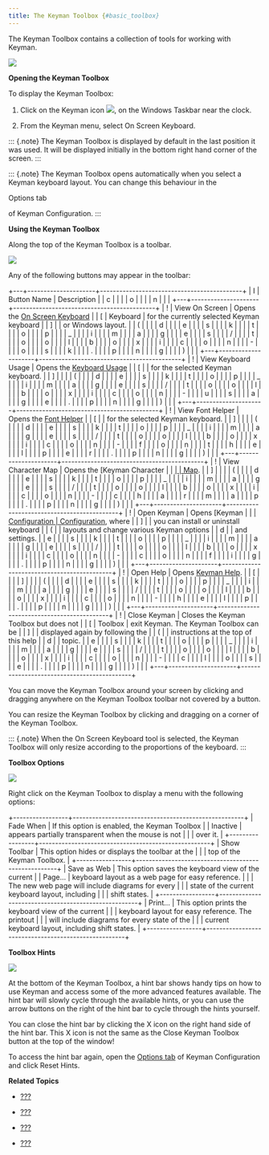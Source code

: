 ```yaml
---
title: The Keyman Toolbox {#basic_toolbox}
---
```


The Keyman Toolbox contains a collection of tools for working with
Keyman.

![](desktop_images/osk_keyboard.png)

**Opening the Keyman Toolbox**

To display the Keyman Toolbox:

1.  Click on the Keyman icon ![](desktop_images/icon-keyman.png), on the
    Windows Taskbar near the clock.

2.  From the Keyman menu, select On Screen Keyboard.

::: {.note}
The Keyman Toolbox is displayed by default in the last position it was
used. It will be displayed initially in the bottom right hand corner of
the screen.
:::

::: {.note}
The Keyman Toolbox opens automatically when you select a Keyman keyboard
layout. You can change this behaviour in the

Options tab

of Keyman Configuration.
:::

**Using the Keyman Toolbox**

Along the top of the Keyman Toolbox is a toolbar.

![](desktop_images/toolbox-toolbar.png)

Any of the following buttons may appear in the toolbar:

+---+---------------------+--------------------------------------------+
| I | Button Name         | Description                                |
| c |                     |                                            |
| o |                     |                                            |
| n |                     |                                            |
+---+---------------------+--------------------------------------------+
| ! | View On Screen      | Opens the [On Screen Keyboard](#basic_osk) |
| [ | Keyboard            | for the currently selected Keyman keyboard |
| ] |                     | or Windows layout.                         |
| ( |                     |                                            |
| d |                     |                                            |
| e |                     |                                            |
| s |                     |                                            |
| k |                     |                                            |
| t |                     |                                            |
| o |                     |                                            |
| p |                     |                                            |
| _ |                     |                                            |
| i |                     |                                            |
| m |                     |                                            |
| a |                     |                                            |
| g |                     |                                            |
| e |                     |                                            |
| s |                     |                                            |
| / |                     |                                            |
| t |                     |                                            |
| o |                     |                                            |
| o |                     |                                            |
| l |                     |                                            |
| b |                     |                                            |
| o |                     |                                            |
| x |                     |                                            |
| i |                     |                                            |
| c |                     |                                            |
| o |                     |                                            |
| n |                     |                                            |
| - |                     |                                            |
| o |                     |                                            |
| s |                     |                                            |
| k |                     |                                            |
| . |                     |                                            |
| p |                     |                                            |
| n |                     |                                            |
| g |                     |                                            |
| ) |                     |                                            |
+---+---------------------+--------------------------------------------+
| ! | View Keyboard Usage | Opens the [Keyboard Usage](#basic_usage)   |
| [ |                     | for the selected Keyman keyboard.          |
| ] |                     |                                            |
| ( |                     |                                            |
| d |                     |                                            |
| e |                     |                                            |
| s |                     |                                            |
| k |                     |                                            |
| t |                     |                                            |
| o |                     |                                            |
| p |                     |                                            |
| _ |                     |                                            |
| i |                     |                                            |
| m |                     |                                            |
| a |                     |                                            |
| g |                     |                                            |
| e |                     |                                            |
| s |                     |                                            |
| / |                     |                                            |
| t |                     |                                            |
| o |                     |                                            |
| o |                     |                                            |
| l |                     |                                            |
| b |                     |                                            |
| o |                     |                                            |
| x |                     |                                            |
| i |                     |                                            |
| c |                     |                                            |
| o |                     |                                            |
| n |                     |                                            |
| - |                     |                                            |
| u |                     |                                            |
| s |                     |                                            |
| a |                     |                                            |
| g |                     |                                            |
| e |                     |                                            |
| . |                     |                                            |
| p |                     |                                            |
| n |                     |                                            |
| g |                     |                                            |
| ) |                     |                                            |
+---+---------------------+--------------------------------------------+
| ! | View Font Helper    | Opens the [Font Helper](#basic_fonthelper) |
| [ |                     | for the selected Keyman keyboard.          |
| ] |                     |                                            |
| ( |                     |                                            |
| d |                     |                                            |
| e |                     |                                            |
| s |                     |                                            |
| k |                     |                                            |
| t |                     |                                            |
| o |                     |                                            |
| p |                     |                                            |
| _ |                     |                                            |
| i |                     |                                            |
| m |                     |                                            |
| a |                     |                                            |
| g |                     |                                            |
| e |                     |                                            |
| s |                     |                                            |
| / |                     |                                            |
| t |                     |                                            |
| o |                     |                                            |
| o |                     |                                            |
| l |                     |                                            |
| b |                     |                                            |
| o |                     |                                            |
| x |                     |                                            |
| i |                     |                                            |
| c |                     |                                            |
| o |                     |                                            |
| n |                     |                                            |
| - |                     |                                            |
| f |                     |                                            |
| o |                     |                                            |
| n |                     |                                            |
| t |                     |                                            |
| h |                     |                                            |
| e |                     |                                            |
| l |                     |                                            |
| p |                     |                                            |
| e |                     |                                            |
| r |                     |                                            |
| . |                     |                                            |
| p |                     |                                            |
| n |                     |                                            |
| g |                     |                                            |
| ) |                     |                                            |
+---+---------------------+--------------------------------------------+
| ! | View Character Map  | Opens the [Keyman Character                |
| [ |                     | Map](#basic_charactermap).                 |
| ] |                     |                                            |
| ( |                     |                                            |
| d |                     |                                            |
| e |                     |                                            |
| s |                     |                                            |
| k |                     |                                            |
| t |                     |                                            |
| o |                     |                                            |
| p |                     |                                            |
| _ |                     |                                            |
| i |                     |                                            |
| m |                     |                                            |
| a |                     |                                            |
| g |                     |                                            |
| e |                     |                                            |
| s |                     |                                            |
| / |                     |                                            |
| t |                     |                                            |
| o |                     |                                            |
| o |                     |                                            |
| l |                     |                                            |
| b |                     |                                            |
| o |                     |                                            |
| x |                     |                                            |
| i |                     |                                            |
| c |                     |                                            |
| o |                     |                                            |
| n |                     |                                            |
| - |                     |                                            |
| c |                     |                                            |
| h |                     |                                            |
| a |                     |                                            |
| r |                     |                                            |
| m |                     |                                            |
| a |                     |                                            |
| p |                     |                                            |
| . |                     |                                            |
| p |                     |                                            |
| n |                     |                                            |
| g |                     |                                            |
| ) |                     |                                            |
+---+---------------------+--------------------------------------------+
| ! | Open Keyman         | Opens [Keyman                              |
| [ | Configuration       | Configuration](#basic_config_menu), where  |
| ] |                     | you can install or uninstall keyboard      |
| ( |                     | layouts and change various Keyman options  |
| d |                     | and settings.                              |
| e |                     |                                            |
| s |                     |                                            |
| k |                     |                                            |
| t |                     |                                            |
| o |                     |                                            |
| p |                     |                                            |
| _ |                     |                                            |
| i |                     |                                            |
| m |                     |                                            |
| a |                     |                                            |
| g |                     |                                            |
| e |                     |                                            |
| s |                     |                                            |
| / |                     |                                            |
| t |                     |                                            |
| o |                     |                                            |
| o |                     |                                            |
| l |                     |                                            |
| b |                     |                                            |
| o |                     |                                            |
| x |                     |                                            |
| i |                     |                                            |
| c |                     |                                            |
| o |                     |                                            |
| n |                     |                                            |
| - |                     |                                            |
| c |                     |                                            |
| o |                     |                                            |
| n |                     |                                            |
| f |                     |                                            |
| i |                     |                                            |
| g |                     |                                            |
| . |                     |                                            |
| p |                     |                                            |
| n |                     |                                            |
| g |                     |                                            |
| ) |                     |                                            |
+---+---------------------+--------------------------------------------+
| ! | Open Help           | Opens [Keyman Help](#basic_help).          |
| [ |                     |                                            |
| ] |                     |                                            |
| ( |                     |                                            |
| d |                     |                                            |
| e |                     |                                            |
| s |                     |                                            |
| k |                     |                                            |
| t |                     |                                            |
| o |                     |                                            |
| p |                     |                                            |
| _ |                     |                                            |
| i |                     |                                            |
| m |                     |                                            |
| a |                     |                                            |
| g |                     |                                            |
| e |                     |                                            |
| s |                     |                                            |
| / |                     |                                            |
| t |                     |                                            |
| o |                     |                                            |
| o |                     |                                            |
| l |                     |                                            |
| b |                     |                                            |
| o |                     |                                            |
| x |                     |                                            |
| i |                     |                                            |
| c |                     |                                            |
| o |                     |                                            |
| n |                     |                                            |
| - |                     |                                            |
| h |                     |                                            |
| e |                     |                                            |
| l |                     |                                            |
| p |                     |                                            |
| . |                     |                                            |
| p |                     |                                            |
| n |                     |                                            |
| g |                     |                                            |
| ) |                     |                                            |
+---+---------------------+--------------------------------------------+
| ! | Close Keyman        | Closes the Keyman Toolbox but does not     |
| [ | Toolbox             | exit Keyman. The Keyman Toolbox can be     |
| ] |                     | displayed again by following the           |
| ( |                     | instructions at the top of this help       |
| d |                     | topic.                                     |
| e |                     |                                            |
| s |                     |                                            |
| k |                     |                                            |
| t |                     |                                            |
| o |                     |                                            |
| p |                     |                                            |
| _ |                     |                                            |
| i |                     |                                            |
| m |                     |                                            |
| a |                     |                                            |
| g |                     |                                            |
| e |                     |                                            |
| s |                     |                                            |
| / |                     |                                            |
| t |                     |                                            |
| o |                     |                                            |
| o |                     |                                            |
| l |                     |                                            |
| b |                     |                                            |
| o |                     |                                            |
| x |                     |                                            |
| i |                     |                                            |
| c |                     |                                            |
| o |                     |                                            |
| n |                     |                                            |
| - |                     |                                            |
| c |                     |                                            |
| l |                     |                                            |
| o |                     |                                            |
| s |                     |                                            |
| e |                     |                                            |
| . |                     |                                            |
| p |                     |                                            |
| n |                     |                                            |
| g |                     |                                            |
| ) |                     |                                            |
+---+---------------------+--------------------------------------------+

You can move the Keyman Toolbox around your screen by clicking and
dragging anywhere on the Keyman Toolbox toolbar not covered by a button.

You can resize the Keyman Toolbox by clicking and dragging on a corner
of the Keyman Toolbox.

::: {.note}
When the On Screen Keyboard tool is selected, the Keyman Toolbox will
only resize according to the proportions of the keyboard.
:::

**Toolbox Options**

![](desktop_images/toolbox-options.png)

Right click on the Keyman Toolbox to display a menu with the following
options:

+-----------------+-----------------------------------------------------+
| Fade When       | If this option is enabled, the Keyman Toolbox       |
| Inactive        | appears partially transparent when the mouse is not |
|                 | over it.                                            |
+-----------------+-----------------------------------------------------+
| Show Toolbar    | This option hides or displays the toolbar at the    |
|                 | top of the Keyman Toolbox.                          |
+-----------------+-----------------------------------------------------+
| Save as Web     | This option saves the keyboard view of the current  |
| Page\...        | keyboard layout as a web page for easy reference.   |
|                 | The new web page will include diagrams for every    |
|                 | state of the current keyboard layout, including     |
|                 | shift states.                                       |
+-----------------+-----------------------------------------------------+
| Print\...       | This option prints the keyboard view of the current |
|                 | keyboard layout for easy reference. The printout    |
|                 | will include diagrams for every state of the        |
|                 | current keyboard layout, including shift states.    |
+-----------------+-----------------------------------------------------+

**Toolbox Hints**

![](desktop_images/toolbox-hints.png)

At the bottom of the Keyman Toolbox, a hint bar shows handy tips on how
to use Keyman and access some of the more advanced features available.
The hint bar will slowly cycle through the available hints, or you can
use the arrow buttons on the right of the hint bar to cycle through the
hints yourself.

You can close the hint bar by clicking the X icon on the right hand side
of the hint bar. This X icon is not the same as the Close Keyman Toolbox
button at the top of the window!

To access the hint bar again, open the [Options tab](#basic_options_tab)
of Keyman Configuration and click Reset Hints.

**Related Topics**

-   [???](#basic_osk)

-   [???](#basic_usage)

-   [???](#basic_fonthelper)

-   [???](#basic_charactermap)
